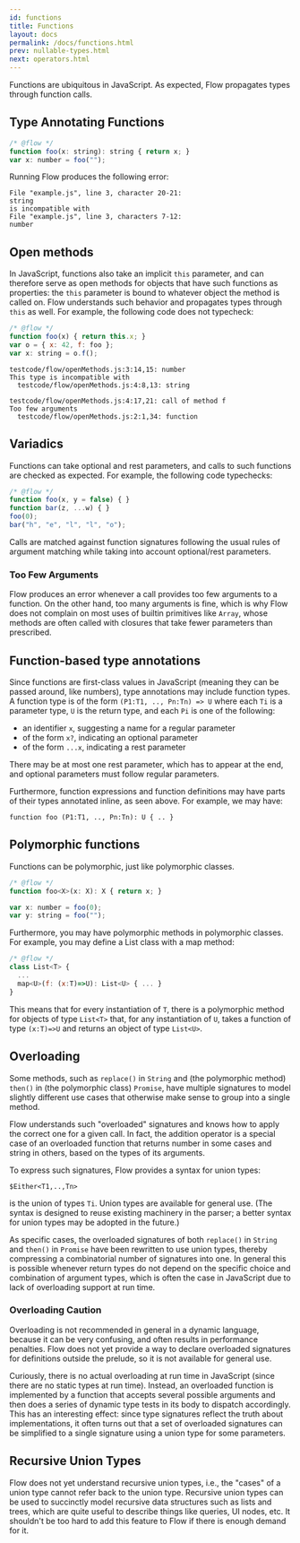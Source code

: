 ```yaml
---
id: functions
title: Functions
layout: docs
permalink: /docs/functions.html
prev: nullable-types.html
next: operators.html
---
```


Functions are ubiquitous in JavaScript. As expected, Flow propagates types through function calls.

## Type Annotating Functions

```javascript
/* @flow */
function foo(x: string): string { return x; }
var x: number = foo("");
```

Running Flow produces the following error:

```
File "example.js", line 3, character 20-21:
string
is incompatible with
File "example.js", line 3, characters 7-12:
number
```

## Open methods

In JavaScript, functions also take an implicit `this` parameter, and can 
therefore serve as open methods for objects that have such functions as 
properties: the `this` parameter is bound to whatever object the method is 
called on. Flow understands such behavior and propagates types through `this` 
as well. For example, the following code does not typecheck: 

```javascript
/* @flow */
function foo(x) { return this.x; }
var o = { x: 42, f: foo };
var x: string = o.f();
```

```
testcode/flow/openMethods.js:3:14,15: number
This type is incompatible with
  testcode/flow/openMethods.js:4:8,13: string

testcode/flow/openMethods.js:4:17,21: call of method f
Too few arguments
  testcode/flow/openMethods.js:2:1,34: function
```


## Variadics

Functions can take optional and rest parameters, and calls to such functions 
are checked as expected. For example, the following code typechecks:

```javascript
/* @flow */
function foo(x, y = false) { }
function bar(z, ...w) { }
foo(0);
bar("h", "e", "l", "l", "o");
```

Calls are matched against function signatures following the usual rules of 
argument matching while taking into account optional/rest parameters.

### Too Few Arguments

Flow produces an error whenever a call provides too few arguments to a 
function. On the other hand, too many arguments is fine, which is why Flow 
does not complain on most uses of builtin primitives like `Array`, whose 
methods are often called with closures that take fewer parameters than 
prescribed.

## Function-based type annotations

Since functions are first-class values in JavaScript (meaning they can be 
passed around, like numbers), type annotations may include function types. A 
function type is of the form `(P1:T1, .., Pn:Tn) => U` where each `Ti` is a 
parameter type, `U` is the return type, and each `Pi` is one of the following:

- an identifier `x`, suggesting a name for a regular parameter
- of the form `x?`, indicating an optional parameter
- of the form `...x`, indicating a rest parameter

There may be at most one rest parameter, which has to appear at the end, and 
optional parameters must follow regular parameters.

Furthermore, function expressions and function definitions may have parts of 
their types annotated inline, as seen above. For example, we may have:

`function foo (P1:T1, .., Pn:Tn): U { .. }`

## Polymorphic functions
Functions can be polymorphic, just like polymorphic classes.

```javascript
/* @flow */
function foo<X>(x: X): X { return x; }

var x: number = foo(0);
var y: string = foo("");
```

Furthermore, you may have polymorphic methods in polymorphic classes. For 
example, you may define a List class with a map method:

```javascript
/* @flow */
class List<T> {
  ...
  map<U>(f: (x:T)=>U): List<U> { ... }
}
```

This means that for every instantiation of `T`, there is a polymorphic method 
for objects of type `List<T>` that, for any instantiation of `U`, takes a 
function of type `(x:T)=>U` and returns an object of type `List<U>`.

## Overloading

Some methods, such as `replace()` in `String` and (the polymorphic method) 
`then()` in (the polymorphic class) `Promise`, have multiple signatures to 
model slightly different use cases that otherwise make sense to group into a single method. 

Flow understands such "overloaded" signatures and knows how to apply the 
correct one for a given call. In fact, the addition operator is a special case 
of an overloaded function that returns number in some cases and string in 
others, based on the types of its arguments.

To express such signatures, Flow provides a syntax for union types: 

`$Either<T1,..,Tn>` 

is the union of types `Ti`. Union types are available for general use. (The 
syntax is designed to reuse existing machinery in the parser; a better syntax 
for union types may be adopted in the future.)

As specific cases, the overloaded signatures of both `replace()` in `String` and `then()` in `Promise` have been rewritten to use union types, thereby compressing a combinatorial number of signatures into one. In general this is possible whenever return types do not depend on the specific choice and combination of argument types, which is often the case in JavaScript due to lack of overloading support at run time.

### Overloading Caution

Overloading is not recommended in general in a dynamic language, because it 
can be very confusing, and often results in performance penalties. Flow does not yet provide a way to declare overloaded signatures for definitions outside the prelude, so it is not available for general use.

Curiously, there is no actual overloading at run time in JavaScript (since 
there are no static types at run time). Instead, an overloaded function is 
implemented by a function that accepts several possible arguments and then 
does a series of dynamic type tests in its body to dispatch accordingly. This 
has an interesting effect: since type signatures reflect the truth about 
implementations, it often turns out that a set of overloaded signatures can be 
simplified to a single signature using a union type for some parameters.

## Recursive Union Types

Flow does not yet understand recursive union types, i.e., the "cases" of a union type cannot refer back to the union type. Recursive union types can be used to succinctly model recursive data structures such as lists and trees, which are quite useful to describe things like queries, UI nodes, etc. It shouldn't be too hard to add this feature to Flow if there is enough demand for it.

